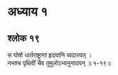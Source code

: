 # अध्याय १

## श्लोक १९

स घोषो धार्तराष्ट्राणां हृदयानि व्यदारयत् ।<br>नभश्च पृथिवीं चैव तुमुलोऽभ्यनुनादयन् ॥ १-१९॥<br><br>

